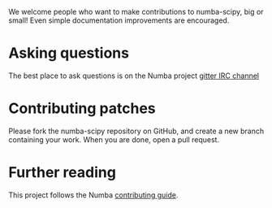
We welcome people who want to make contributions to numba-scipy, big or small!
Even simple documentation improvements are encouraged.

# Asking questions

The best place to ask questions is on the Numba project [gitter IRC channel](
https://gitter.im/numba/numba)

# Contributing patches

Please fork the numba-scipy repository on GitHub, and create a new branch
containing your work.  When you are done, open a pull request.

# Further reading

This project follows the Numba [contributing guide](
http://numba.pydata.org/numba-doc/latest/developer/contributing.html).
